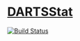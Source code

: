 # [DARTSStat](https://dartsstats.herokuapp.com/)

[![Build Status](https://app.travis-ci.com/darioTecchia/DARTStats.svg?branch=main)](https://app.travis-ci.com/darioTecchia/DARTStats)